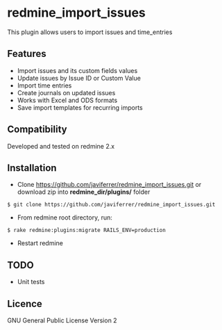 redmine_import_issues
==============================

This plugin allows users to import issues and time_entries

Features
--------

* Import issues and its custom fields values
* Update issues by Issue ID or Custom Value
* Import time entries
* Create journals on updated issues
* Works with Excel and ODS formats
* Save import templates for recurring imports


Compatibility
-------------

Developed and tested on redmine 2.x


Installation
------------

* Clone https://github.com/javiferrer/redmine_import_issues.git or download zip into  **redmine_dir/plugins/** folder
```
$ git clone https://github.com/javiferrer/redmine_import_issues.git
```
* From redmine root directory, run: 
```
$ rake redmine:plugins:migrate RAILS_ENV=production
```
* Restart redmine

TODO
----

* Unit tests

Licence
-------

GNU General Public License Version 2